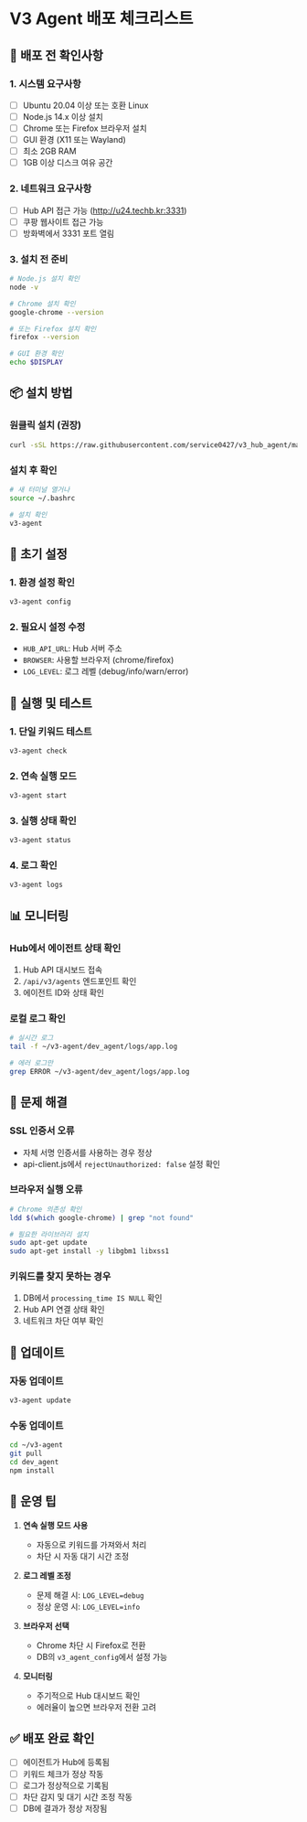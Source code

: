 # V3 Agent 배포 체크리스트

## 🚀 배포 전 확인사항

### 1. 시스템 요구사항
- [ ] Ubuntu 20.04 이상 또는 호환 Linux
- [ ] Node.js 14.x 이상 설치
- [ ] Chrome 또는 Firefox 브라우저 설치
- [ ] GUI 환경 (X11 또는 Wayland)
- [ ] 최소 2GB RAM
- [ ] 1GB 이상 디스크 여유 공간

### 2. 네트워크 요구사항
- [ ] Hub API 접근 가능 (http://u24.techb.kr:3331)
- [ ] 쿠팡 웹사이트 접근 가능
- [ ] 방화벽에서 3331 포트 열림

### 3. 설치 전 준비
```bash
# Node.js 설치 확인
node -v

# Chrome 설치 확인
google-chrome --version

# 또는 Firefox 설치 확인
firefox --version

# GUI 환경 확인
echo $DISPLAY
```

## 📦 설치 방법

### 원클릭 설치 (권장)
```bash
curl -sSL https://raw.githubusercontent.com/service0427/v3_hub_agent/main/dev_agent/install.sh | bash
```

### 설치 후 확인
```bash
# 새 터미널 열거나
source ~/.bashrc

# 설치 확인
v3-agent
```

## 🔧 초기 설정

### 1. 환경 설정 확인
```bash
v3-agent config
```

### 2. 필요시 설정 수정
- `HUB_API_URL`: Hub 서버 주소
- `BROWSER`: 사용할 브라우저 (chrome/firefox)
- `LOG_LEVEL`: 로그 레벨 (debug/info/warn/error)

## 🏃 실행 및 테스트

### 1. 단일 키워드 테스트
```bash
v3-agent check
```

### 2. 연속 실행 모드
```bash
v3-agent start
```

### 3. 실행 상태 확인
```bash
v3-agent status
```

### 4. 로그 확인
```bash
v3-agent logs
```

## 📊 모니터링

### Hub에서 에이전트 상태 확인
1. Hub API 대시보드 접속
2. `/api/v3/agents` 엔드포인트 확인
3. 에이전트 ID와 상태 확인

### 로컬 로그 확인
```bash
# 실시간 로그
tail -f ~/v3-agent/dev_agent/logs/app.log

# 에러 로그만
grep ERROR ~/v3-agent/dev_agent/logs/app.log
```

## 🚨 문제 해결

### SSL 인증서 오류
- 자체 서명 인증서를 사용하는 경우 정상
- api-client.js에서 `rejectUnauthorized: false` 설정 확인

### 브라우저 실행 오류
```bash
# Chrome 의존성 확인
ldd $(which google-chrome) | grep "not found"

# 필요한 라이브러리 설치
sudo apt-get update
sudo apt-get install -y libgbm1 libxss1
```

### 키워드를 찾지 못하는 경우
1. DB에서 `processing_time IS NULL` 확인
2. Hub API 연결 상태 확인
3. 네트워크 차단 여부 확인

## 🔄 업데이트

### 자동 업데이트
```bash
v3-agent update
```

### 수동 업데이트
```bash
cd ~/v3-agent
git pull
cd dev_agent
npm install
```

## 📝 운영 팁

1. **연속 실행 모드 사용**
   - 자동으로 키워드를 가져와서 처리
   - 차단 시 자동 대기 시간 조정

2. **로그 레벨 조정**
   - 문제 해결 시: `LOG_LEVEL=debug`
   - 정상 운영 시: `LOG_LEVEL=info`

3. **브라우저 선택**
   - Chrome 차단 시 Firefox로 전환
   - DB의 `v3_agent_config`에서 설정 가능

4. **모니터링**
   - 주기적으로 Hub 대시보드 확인
   - 에러율이 높으면 브라우저 전환 고려

## ✅ 배포 완료 확인

- [ ] 에이전트가 Hub에 등록됨
- [ ] 키워드 체크가 정상 작동
- [ ] 로그가 정상적으로 기록됨
- [ ] 차단 감지 및 대기 시간 조정 작동
- [ ] DB에 결과가 정상 저장됨